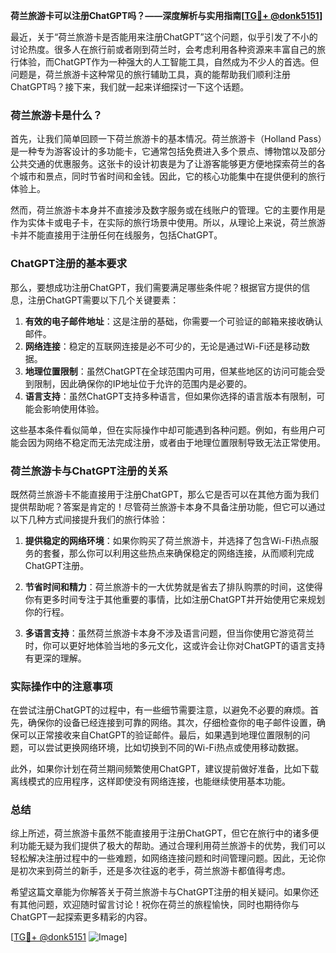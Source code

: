 **荷兰旅游卡可以注册ChatGPT吗？——深度解析与实用指南[[TG💪+ @donk5151](https://t.me/s/donk5151)]**

最近，关于“荷兰旅游卡是否能用来注册ChatGPT”这个问题，似乎引发了不小的讨论热度。很多人在旅行前或者刚到荷兰时，会考虑利用各种资源来丰富自己的旅行体验，而ChatGPT作为一种强大的人工智能工具，自然成为不少人的首选。但问题是，荷兰旅游卡这种常见的旅行辅助工具，真的能帮助我们顺利注册ChatGPT吗？接下来，我们就一起来详细探讨一下这个话题。

### 荷兰旅游卡是什么？

首先，让我们简单回顾一下荷兰旅游卡的基本情况。荷兰旅游卡（Holland Pass）是一种专为游客设计的多功能卡，它通常包括免费进入多个景点、博物馆以及部分公共交通的优惠服务。这张卡的设计初衷是为了让游客能够更方便地探索荷兰的各个城市和景点，同时节省时间和金钱。因此，它的核心功能集中在提供便利的旅行体验上。

然而，荷兰旅游卡本身并不直接涉及数字服务或在线账户的管理。它的主要作用是作为实体卡或电子卡，在实际的旅行场景中使用。所以，从理论上来说，荷兰旅游卡并不能直接用于注册任何在线服务，包括ChatGPT。

### ChatGPT注册的基本要求

那么，要想成功注册ChatGPT，我们需要满足哪些条件呢？根据官方提供的信息，注册ChatGPT需要以下几个关键要素：

1. **有效的电子邮件地址**：这是注册的基础，你需要一个可验证的邮箱来接收确认邮件。
2. **网络连接**：稳定的互联网连接是必不可少的，无论是通过Wi-Fi还是移动数据。
3. **地理位置限制**：虽然ChatGPT在全球范围内可用，但某些地区的访问可能会受到限制，因此确保你的IP地址位于允许的范围内是必要的。
4. **语言支持**：虽然ChatGPT支持多种语言，但如果你选择的语言版本有限制，可能会影响使用体验。

这些基本条件看似简单，但在实际操作中却可能遇到各种问题。例如，有些用户可能会因为网络不稳定而无法完成注册，或者由于地理位置限制导致无法正常使用。

### 荷兰旅游卡与ChatGPT注册的关系

既然荷兰旅游卡不能直接用于注册ChatGPT，那么它是否可以在其他方面为我们提供帮助呢？答案是肯定的！尽管荷兰旅游卡本身不具备注册功能，但它可以通过以下几种方式间接提升我们的旅行体验：

1. **提供稳定的网络环境**：如果你购买了荷兰旅游卡，并选择了包含Wi-Fi热点服务的套餐，那么你可以利用这些热点来确保稳定的网络连接，从而顺利完成ChatGPT注册。
   
2. **节省时间和精力**：荷兰旅游卡的一大优势就是省去了排队购票的时间，这使得你有更多时间专注于其他重要的事情，比如注册ChatGPT并开始使用它来规划你的行程。

3. **多语言支持**：虽然荷兰旅游卡本身不涉及语言问题，但当你使用它游览荷兰时，你可以更好地体验当地的多元文化，这或许会让你对ChatGPT的语言支持有更深的理解。

### 实际操作中的注意事项

在尝试注册ChatGPT的过程中，有一些细节需要注意，以避免不必要的麻烦。首先，确保你的设备已经连接到可靠的网络。其次，仔细检查你的电子邮件设置，确保可以正常接收来自ChatGPT的验证邮件。最后，如果遇到地理位置限制的问题，可以尝试更换网络环境，比如切换到不同的Wi-Fi热点或使用移动数据。

此外，如果你计划在荷兰期间频繁使用ChatGPT，建议提前做好准备，比如下载离线模式的应用程序，这样即使没有网络连接，也能继续使用基本功能。

### 总结

综上所述，荷兰旅游卡虽然不能直接用于注册ChatGPT，但它在旅行中的诸多便利功能无疑为我们提供了极大的帮助。通过合理利用荷兰旅游卡的优势，我们可以轻松解决注册过程中的一些难题，如网络连接问题和时间管理问题。因此，无论你是初次来到荷兰的新手，还是多次往返的老手，荷兰旅游卡都值得考虑。

希望这篇文章能为你解答关于荷兰旅游卡与ChatGPT注册的相关疑问。如果你还有其他问题，欢迎随时留言讨论！祝你在荷兰的旅程愉快，同时也期待你与ChatGPT一起探索更多精彩的内容。

[[TG💪+ @donk5151](https://t.me/s/donk5151) ![Image](https://i.postimg.cc/rwNCRYN7/Snipaste-2025-04-30-17-27-05.png)]